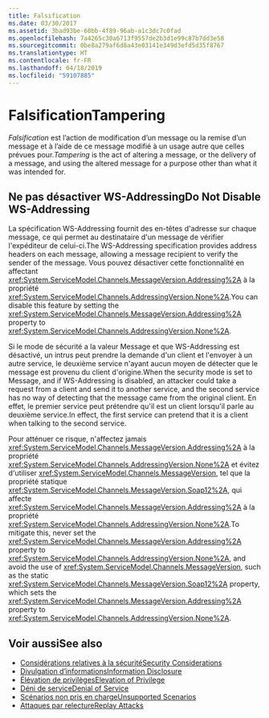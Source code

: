 ```yaml
---
title: Falsification
ms.date: 03/30/2017
ms.assetid: 3bad93be-60bb-4f89-96ab-a1c3dc7c0fad
ms.openlocfilehash: 7a4265c30a6713f9557de2b3d1e99c87b7dd3e58
ms.sourcegitcommit: 0be8a279af6d8a43e03141e349d3efd5d35f8767
ms.translationtype: HT
ms.contentlocale: fr-FR
ms.lasthandoff: 04/18/2019
ms.locfileid: "59107885"
---
```

# <a name="tampering"></a><span data-ttu-id="3b75f-102">Falsification</span><span class="sxs-lookup"><span data-stu-id="3b75f-102">Tampering</span></span>
<span data-ttu-id="3b75f-103">*Falsification* est l’action de modification d’un message ou la remise d’un message et à l’aide de ce message modifié à un usage autre que celles prévues pour.</span><span class="sxs-lookup"><span data-stu-id="3b75f-103">*Tampering* is the act of altering a message, or the delivery of a message, and using the altered message for a purpose other than what it was intended for.</span></span>  
  
## <a name="do-not-disable-ws-addressing"></a><span data-ttu-id="3b75f-104">Ne pas désactiver WS-Addressing</span><span class="sxs-lookup"><span data-stu-id="3b75f-104">Do Not Disable WS-Addressing</span></span>  
 <span data-ttu-id="3b75f-105">La spécification WS-Addressing fournit des en-têtes d'adresse sur chaque message, ce qui permet au destinataire d'un message de vérifier l'expéditeur de celui-ci.</span><span class="sxs-lookup"><span data-stu-id="3b75f-105">The WS-Addressing specification provides address headers on each message, allowing a message recipient to verify the sender of the message.</span></span> <span data-ttu-id="3b75f-106">Vous pouvez désactiver cette fonctionnalité en affectant <xref:System.ServiceModel.Channels.MessageVersion.Addressing%2A> à la propriété <xref:System.ServiceModel.Channels.AddressingVersion.None%2A>.</span><span class="sxs-lookup"><span data-stu-id="3b75f-106">You can disable this feature by setting the <xref:System.ServiceModel.Channels.MessageVersion.Addressing%2A> property to <xref:System.ServiceModel.Channels.AddressingVersion.None%2A>.</span></span>  
  
 <span data-ttu-id="3b75f-107">Si le mode de sécurité a la valeur Message et que WS-Addressing est désactivé, un intrus peut prendre la demande d'un client et l'envoyer à un autre service, le deuxième service n'ayant aucun moyen de détecter que le message est provenu du client d'origine.</span><span class="sxs-lookup"><span data-stu-id="3b75f-107">When the security mode is set to Message, and if WS-Addressing is disabled, an attacker could take a request from a client and send it to another service, and the second service has no way of detecting that the message came from the original client.</span></span> <span data-ttu-id="3b75f-108">En effet, le premier service peut prétendre qu'il est un client lorsqu'il parle au deuxième service.</span><span class="sxs-lookup"><span data-stu-id="3b75f-108">In effect, the first service can pretend that it is a client when talking to the second service.</span></span>  
  
 <span data-ttu-id="3b75f-109">Pour atténuer ce risque, n'affectez jamais <xref:System.ServiceModel.Channels.MessageVersion.Addressing%2A> à la propriété <xref:System.ServiceModel.Channels.AddressingVersion.None%2A> et évitez d'utiliser <xref:System.ServiceModel.Channels.MessageVersion>, tel que la propriété statique <xref:System.ServiceModel.Channels.MessageVersion.Soap12%2A>, qui affecte <xref:System.ServiceModel.Channels.MessageVersion.Addressing%2A> à la propriété <xref:System.ServiceModel.Channels.AddressingVersion.None%2A>.</span><span class="sxs-lookup"><span data-stu-id="3b75f-109">To mitigate this, never set the <xref:System.ServiceModel.Channels.MessageVersion.Addressing%2A> property to <xref:System.ServiceModel.Channels.AddressingVersion.None%2A>, and avoid the use of <xref:System.ServiceModel.Channels.MessageVersion>, such as the static <xref:System.ServiceModel.Channels.MessageVersion.Soap12%2A> property, which sets the <xref:System.ServiceModel.Channels.MessageVersion.Addressing%2A> property to <xref:System.ServiceModel.Channels.AddressingVersion.None%2A>.</span></span>  
  
## <a name="see-also"></a><span data-ttu-id="3b75f-110">Voir aussi</span><span class="sxs-lookup"><span data-stu-id="3b75f-110">See also</span></span>

- [<span data-ttu-id="3b75f-111">Considérations relatives à la sécurité</span><span class="sxs-lookup"><span data-stu-id="3b75f-111">Security Considerations</span></span>](../../../../docs/framework/wcf/feature-details/security-considerations-in-wcf.md)
- [<span data-ttu-id="3b75f-112">Divulgation d’informations</span><span class="sxs-lookup"><span data-stu-id="3b75f-112">Information Disclosure</span></span>](../../../../docs/framework/wcf/feature-details/information-disclosure.md)
- [<span data-ttu-id="3b75f-113">Élévation de privilèges</span><span class="sxs-lookup"><span data-stu-id="3b75f-113">Elevation of Privilege</span></span>](../../../../docs/framework/wcf/feature-details/elevation-of-privilege.md)
- [<span data-ttu-id="3b75f-114">Déni de service</span><span class="sxs-lookup"><span data-stu-id="3b75f-114">Denial of Service</span></span>](../../../../docs/framework/wcf/feature-details/denial-of-service.md)
- [<span data-ttu-id="3b75f-115">Scénarios non pris en charge</span><span class="sxs-lookup"><span data-stu-id="3b75f-115">Unsupported Scenarios</span></span>](../../../../docs/framework/wcf/feature-details/unsupported-scenarios.md)
- [<span data-ttu-id="3b75f-116">Attaques par relecture</span><span class="sxs-lookup"><span data-stu-id="3b75f-116">Replay Attacks</span></span>](../../../../docs/framework/wcf/feature-details/replay-attacks.md)

